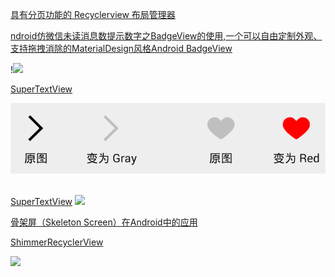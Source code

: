 [具有分页功能的 Recyclerview 布局管理器](https://github.com/GcsSloop/pager-layoutmanager)


[ndroid仿微信未读消息数提示数字之BadgeView的使用,一个可以自由定制外观、支持拖拽消除的MaterialDesign风格Android BadgeView](https://github.com/qstumn/BadgeView)


!![](https://github.com/qstumn/BadgeView/raw/master/demo_gif.gif?raw=true)


[SuperTextView](https://github.com/chenBingX/SuperTextView)

![](https://raw.githubusercontent.com/chenBingX/img/master/stv/%E7%9D%80%E8%89%B2.png)
![]()


[SuperTextView](https://github.com/lygttpod/SuperTextView)
![](https://camo.githubusercontent.com/858932c75508773ecdb50a884804841962a0ddc7/687474703a2f2f6f736e6f65783676662e626b742e636c6f7564646e2e636f6d2f737570657274657874766965772e6a7067)



[骨架屏（Skeleton Screen）在Android中的应用](https://juejin.im/post/5c789a4ce51d457c042d3b31)

[ShimmerRecyclerView](https://github.com/sharish/)

![](https://github.com/sharish/ShimmerRecyclerView/raw/master/screenshots/list_demo.gif)
